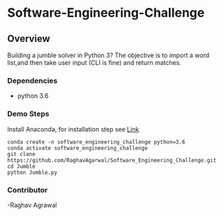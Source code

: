 # Software-Engineering-Challenge
## Overview
Building a jumble solver in Python 3?
The objective is to import a word list,and then take user input (CLI is fine) and return matches.
### Dependencies

- python 3.6 

### Demo Steps

Install Anaconda, for installation step see [Link](https://docs.anaconda.com/anaconda/install/)
```
conda create -n software_engineering_challenge python=3.6
conda activate software_engineering_challenge
git clone https://github.com/RaghavAgarwal/Software_Engineering_Challenge.git
cd Jumble
python Jumble.py
```
### Contributor
-Raghav Agrawal

